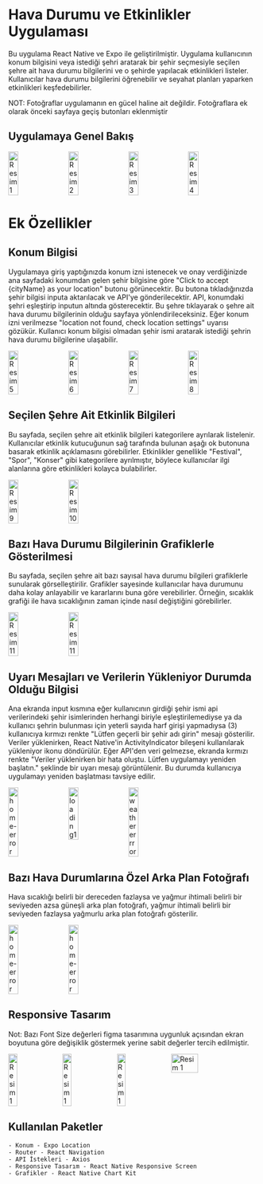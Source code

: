 # Hava Durumu ve Etkinlikler Uygulaması

Bu uygulama React Native ve Expo ile geliştirilmiştir. Uygulama kullanıcının konum bilgisini veya istediği şehri aratarak bir şehir seçmesiyle seçilen şehre ait hava durumu bilgilerini ve o şehirde yapılacak etkinlikleri listeler. Kullanıcılar hava durumu bilgilerini öğrenebilir ve seyahat planları yaparken etkinlikleri keşfedebilirler.

NOT: Fotoğraflar uygulamanın en gücel haline ait değildir. Fotoğraflara ek olarak önceki sayfaya geçiş butonları eklenmiştir

## Uygulamaya Genel Bakış

<div style="display: flex;">
    <img src="https://github.com/Hakanlsk/weatherApp/assets/123507532/a554404c-a1eb-4b29-a1ba-2c874f15b7f4" alt="Resim 1" style="width: 20%; margin-right: 20px;">
    <img src="https://github.com/Hakanlsk/weatherApp/assets/123507532/2b679a40-dd8a-4f86-a7d0-b807c6e419c4" alt="Resim 2" style="width: 20%; margin-right: 20px;">
    <img src="https://github.com/Hakanlsk/weatherApp/assets/123507532/cad6d4ae-6eaf-4746-a059-81902ec37bcf" alt="Resim 3" style="width: 20%; margin-right: 20px;">
    <img src="https://github.com/Hakanlsk/weatherApp/assets/123507532/534eafd2-cecd-414a-92bf-05d70e5be23b" alt="Resim 4" style="width: 20%; margin-right: 20px;">
</div>

# Ek Özellikler
## Konum Bilgisi

Uygulamaya giriş yaptığınızda konum izni istenecek ve onay verdiğinizde ana sayfadaki konumdan gelen şehir bilgisine göre "Click to accept {cityName} as your location" butonu görünecektir. Bu butona tıkladığınızda şehir bilgisi inputa aktarılacak ve API'ye gönderilecektir. API, konumdaki şehri eşleştirip inputun altında gösterecektir. Bu şehre tıklayarak o şehre ait hava durumu bilgilerinin olduğu sayfaya yönlendirileceksiniz. Eğer konum izni verilmezse "location not found, check location settings" uyarısı gözükür. Kullanıcı konum bilgisi olmadan şehir ismi aratarak istediği şehrin hava durumu bilgilerine ulaşabilir.
<div style="display: flex;">
  <img src="https://github.com/Hakanlsk/weatherApp/assets/123507532/acca1765-6b39-4162-84b8-f2004c9def0b" alt="Resim 5" style="width: 20%; margin-right: 20px;">
  <img src="https://github.com/Hakanlsk/weatherApp/assets/123507532/a554404c-a1eb-4b29-a1ba-2c874f15b7f4" alt="Resim 6" style="width: 20%; margin-right: 20px;">
  <img src="https://github.com/Hakanlsk/weatherApp/assets/123507532/4179cddd-594e-4bb8-a53c-37d7b1097d7e" alt="Resim 7" style="width: 20%; margin-right: 20px;">
  <img src="https://github.com/Hakanlsk/weatherApp/assets/123507532/2838c906-e05c-46c2-8688-888d12f054f3" alt="Resim 8" style="width: 20%; margin-right: 20px;">
</div>

## Seçilen Şehre Ait Etkinlik Bilgileri

Bu sayfada, seçilen şehre ait etkinlik bilgileri kategorilere ayrılarak listelenir. Kullanıcılar etkinlik kutucuğunun sağ tarafında bulunan aşağı ok butonuna basarak etkinlik açıklamasını görebilirler. Etkinlikler genellikle "Festival", "Spor", "Konser" gibi kategorilere ayrılmıştır, böylece kullanıcılar ilgi alanlarına göre etkinlikleri kolayca bulabilirler.
<div style="display: flex;">
<img src="https://github.com/Hakanlsk/weatherApp/assets/123507532/e52235d4-9a99-4cbf-801a-4784f91dbb25" alt="Resim 9" style="width: 20%; margin-right: 20px;"> 
<img src="https://github.com/Hakanlsk/weatherApp/assets/123507532/cad6d4ae-6eaf-4746-a059-81902ec37bcf" alt="Resim 10" style="width: 20%; margin-right: 20px;">
</div>

## Bazı Hava Durumu Bilgilerinin Grafiklerle Gösterilmesi

Bu sayfada, seçilen şehre ait bazı sayısal hava durumu bilgileri grafiklerle sunularak görselleştirilir. Grafikler sayesinde kullanıcılar hava durumunu daha kolay anlayabilir ve kararlarını buna göre verebilirler. Örneğin, sıcaklık grafiği ile hava sıcaklığının zaman içinde nasıl değiştiğini görebilirler.

<div style="display: flex;">
    <img src="https://github.com/Hakanlsk/weatherApp/assets/123507532/bfa2cf5c-bfb8-4922-8a94-bf6725a7ced5" alt="Resim 11" style="width: 20%; margin-right: 20px;">
    <img src="https://github.com/Hakanlsk/weatherApp/assets/123507532/980eb884-af49-4738-a918-6b6c978e8f6c" alt="Resim 11" style="width: 20%; margin-right: 20px;">
</div>

## Uyarı Mesajları ve Verilerin Yükleniyor Durumda Olduğu Bilgisi
Ana ekranda input kısmına eğer kullanıcının girdiği şehir ismi api verilerindeki şehir isimlerinden herhangi biriyle eşleştirilemediyse ya da kullanıcı şehrin bulunması için yeterli sayıda harf girişi yapmadıysa (3) kullanıcıya kırmızı renkte "Lütfen geçerli bir şehir adı girin" mesajı gösterilir.
Veriler yüklenirken, React Native'in ActivityIndicator bileşeni kullanılarak yükleniyor ikonu döndürülür. Eğer API'den veri gelmezse, ekranda kırmızı renkte "Veriler yüklenirken bir hata oluştu. Lütfen uygulamayı yeniden başlatın." şeklinde bir uyarı mesajı görüntülenir. Bu durumda kullanıcıya uygulamayı yeniden başlatması tavsiye edilir. 

<div style="display: flex;">
    <img src="https://github.com/Hakanlsk/weatherApp/assets/123507532/ea94645a-9a32-45b8-b854-acc3a2d96706" alt="home-error" style="width: 20%; margin-right: 20px;">
    <img src="https://github.com/Hakanlsk/weatherApp/assets/123507532/bc693bcb-532e-4c29-b75e-b0309298d4e8" alt="loading1" style="width: 20%; margin-right: 20px;">
    <img src="https://github.com/Hakanlsk/weatherApp/assets/123507532/3ea1d48d-ed7b-42d5-9836-753d0f57cef2" alt="weathererrror" style="width: 20%; margin-right: 20px;">
</div>


## Bazı Hava Durumlarına Özel Arka Plan Fotoğrafı
Hava sıcaklığı belirli bir dereceden fazlaysa ve yağmur ihtimali belirli bir seviyeden azsa güneşli arka plan fotoğrafı, yağmur ihtimali belirli bir seviyeden fazlaysa yağmurlu arka plan fotoğrafı gösterilir.

<div style="display: flex;">
    <img src="https://github.com/Hakanlsk/weatherApp/assets/123507532/df23bbd6-6481-4533-8c01-db9b9f5e7fd5" alt="home-error" style="width: 20%; margin-right: 20px;">
    <img src="https://github.com/Hakanlsk/weatherApp/assets/123507532/612f7bfb-5759-4734-8816-f4bd63d2b430" alt="home-error" style="width: 20%; margin-right: 20px;">
</div>


## Responsive Tasarım
Not: Bazı Font Size değerleri figma tasarımına uygunluk açısından ekran boyutuna göre değişiklik göstermek yerine sabit değerler tercih edilmiştir.
<div style="display: flex;">
<img src="https://github.com/Hakanlsk/weatherApp/assets/123507532/9ef03714-25b1-43ed-91df-9b5dbb5f1ec1" alt="Resim 1" style="width: 20%; margin-right: 20px;">
<img src="https://github.com/Hakanlsk/weatherApp/assets/123507532/8c6dddd2-b750-4242-a66c-9827be196819" alt="Resim 1" style="width: 20%; margin-right: 20px;">
<img src="https://github.com/Hakanlsk/weatherApp/assets/123507532/26a6b655-c57e-4c3b-9b8a-ffedc09a8911" alt="Resim 1" style="width: 20%; margin-right: 20px;">
<img src="https://github.com/Hakanlsk/weatherApp/assets/123507532/a2b1f0f4-e279-40f9-8ebc-73258ced598a" alt="Resim 1" style="width: 35%; margin-right: 20px;">  
</div>

## Kullanılan Paketler

    - Konum - Expo Location
    - Router - React Navigation
    - API İstekleri - Axios
    - Responsive Tasarım - React Native Responsive Screen
    - Grafikler - React Native Chart Kit

